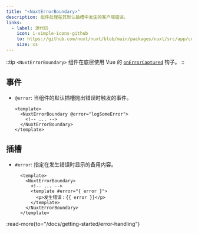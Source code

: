 ```yaml
---
title: "<NuxtErrorBoundary>"
description: 组件处理在其默认插槽中发生的客户端错误。
links:
  - label: 源代码
    icon: i-simple-icons-github
    to: https://github.com/nuxt/nuxt/blob/main/packages/nuxt/src/app/components/nuxt-error-boundary.ts
    size: xs
---
```


::tip
`<NuxtErrorBoundary>` 组件在底层使用 Vue 的 [`onErrorCaptured`](https://vue.zhcndoc.com/api/composition-api-lifecycle.html#onerrorcaptured) 钩子。
::

## 事件

- `@error`: 当组件的默认插槽抛出错误时触发的事件。

  ```vue
  <template>
    <NuxtErrorBoundary @error="logSomeError">
      <!-- ... -->
    </NuxtErrorBoundary>
  </template>
  ```

## 插槽

- `#error`: 指定在发生错误时显示的备用内容。

  ```vue
    <template>
      <NuxtErrorBoundary>
        <!-- ... -->
        <template #error="{ error }">
          <p>发生错误：{{ error }}</p>
        </template>
      </NuxtErrorBoundary>
    </template>
  ```

:read-more{to="/docs/getting-started/error-handling"}
